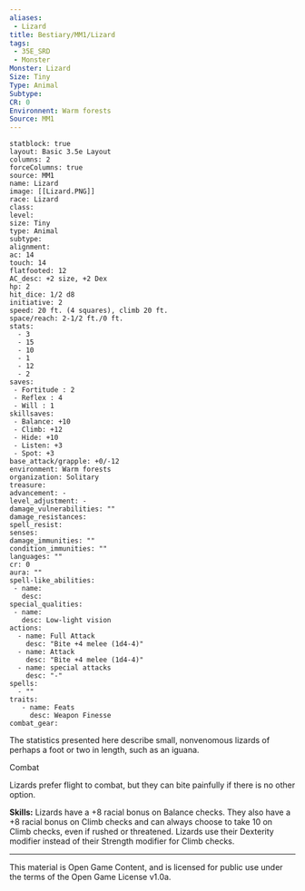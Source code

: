 ```yaml
---
aliases:
 - Lizard
title: Bestiary/MM1/Lizard
tags: 
 - 35E_SRD
 - Monster
Monster: Lizard
Size: Tiny
Type: Animal
Subtype: 
CR: 0
Environnent: Warm forests
Source: MM1
---
```


```statblock
statblock: true
layout: Basic 3.5e Layout
columns: 2
forceColumns: true
source: MM1 
name: Lizard
image: [[Lizard.PNG]]
race: Lizard
class: 
level: 
size: Tiny
type: Animal
subtype: 
alignment: 
ac: 14
touch: 14
flatfooted: 12
AC_desc: +2 size, +2 Dex
hp: 2
hit_dice: 1/2 d8
initiative: 2
speed: 20 ft. (4 squares), climb 20 ft.
space/reach: 2-1/2 ft./0 ft.
stats:
  - 3
  - 15
  - 10
  - 1
  - 12
  - 2
saves:
 - Fortitude : 2
 - Reflex : 4
 - Will : 1
skillsaves:
 - Balance: +10
 - Climb: +12
 - Hide: +10
 - Listen: +3
 - Spot: +3
base_attack/grapple: +0/-12
environment: Warm forests
organization: Solitary
treasure: 
advancement: -
level_adjustment: -
damage_vulnerabilities: ""
damage_resistances: 
spell_resist: 
senses: 
damage_immunities: ""
condition_immunities: ""
languages: ""
cr: 0
aura: ""
spell-like_abilities:
 - name: 
   desc: 
special_qualities:
 - name:
   desc: Low-light vision
actions:
  - name: Full Attack
    desc: "Bite +4 melee (1d4-4)"
  - name: Attack
    desc: "Bite +4 melee (1d4-4)"
  - name: special attacks
    desc: "-"
spells:
  - ""
traits:
   - name: Feats
     desc: Weapon Finesse
combat_gear:  
```


The statistics presented here describe small, nonvenomous lizards of perhaps a foot or two in length, such as an iguana.

Combat

Lizards prefer flight to combat, but they can bite painfully if there is no other option.


**Skills:** Lizards have a +8 racial bonus on Balance checks. They also have a +8 racial bonus on Climb checks and can always choose to take 10 on Climb checks, even if rushed or threatened. Lizards use their Dexterity modifier instead of their Strength modifier for Climb checks.

---

This material is Open Game Content, and is licensed for public use under the terms of the Open Game License v1.0a.
